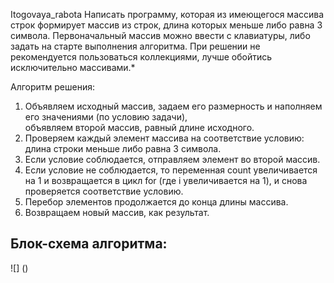  Itogovaya_rabota
Написать программу, которая из имеющегося массива строк формирует массив из строк, длина которых меньше либо равна 3 символа.
Первоначальный массив можно ввести с клавиатуры, либо задать на старте выполнения алгоритма.
При решении не рекомендуется пользоваться коллекциями, лучше обойтись исключительно массивами.* 

Алгоритм решения:

1. Объявляем исходный массив, задаем его размерность и наполняем его значениями (по условию задачи),  
объявляем второй массив, равный длине исходного.
2. Проверяем каждый элемент массива на соответствие условию: длина строки меньше либо равна 3 символа.
3. Если условие соблюдается, отправляем элемент во второй массив.
4. Если условие не соблюдается, то переменная count увеличивается на 1 и возвращается в цикл for (где i увеличивается на 1), и снова проверяется соответствие условию.
5. Перебор элементов продолжается до конца длины массива.
6. Возвращаем новый массив, как результат.

## Блок-схема алгоритма:
![] ()